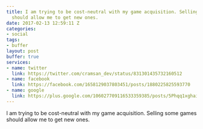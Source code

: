 ```yaml
---
title: I am trying to be cost-neutral with my game acquisition. Selling some games
  should allow me to get new ones.
date: 2017-02-13 12:59:11 Z
categories:
- social
tags:
- buffer
layout: post
buffer: true
services:
- name: twitter
  link: https://twitter.com/cramsan_dev/status/831301435732160512
- name: facebook
  link: https://facebook.com/1658129037803451/posts/1880225825593770
- name: google
  link: https://plus.google.com/106027709116533359385/posts/5Phqq1xghai
---
```


I am trying to be cost-neutral with my game acquisition. Selling some games should allow me to get new ones.

